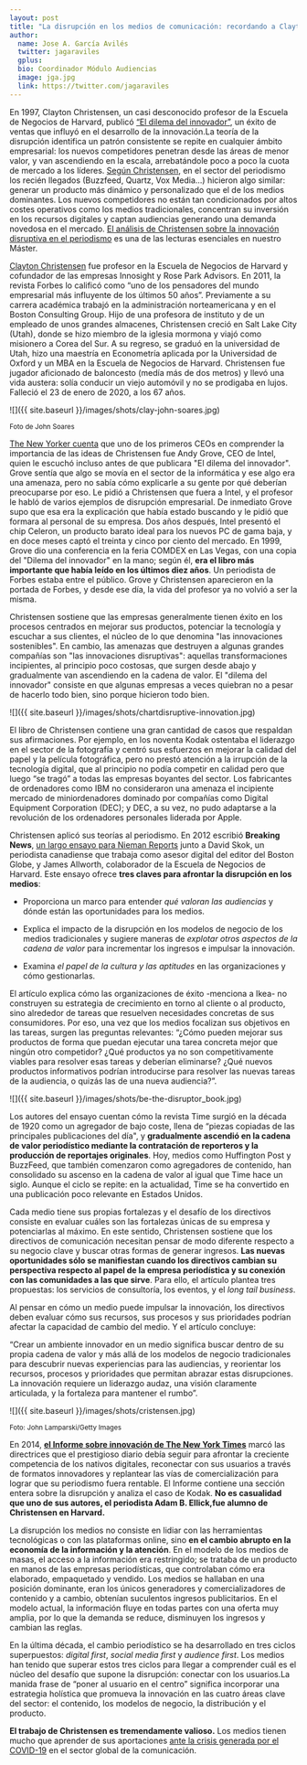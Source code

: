 ```yaml
---
layout: post
title: "La disrupción en los medios de comunicación: recordando a Clayton Christensen"
author:
  name: Jose A. García Avilés
  twitter: jagaraviles
  gplus:  
  bio: Coordinador Módulo Audiencias
  image: jga.jpg
  link: https://twitter.com/jagaraviles
---
```

En 1997, Clayton Christensen, un casi desconocido profesor de la Escuela de Negocios de Harvard, publicó [“El dilema del innovador”](https://www.amazon.es/el-dilema-innovador-Libros/s?k=el+dilema+del+innovador&rh=n%3A599364031), un éxito de ventas que influyó en el desarrollo de la innovación.La teoría de la disrupción identifica un patrón consistente se repite en cualquier ámbito empresarial: los nuevos competidores penetran desde las áreas de menor valor, y van ascendiendo en la escala, arrebatándole poco a poco la cuota de mercado a los líderes. [Según Christensen](https://sloanreview.mit.edu/article/an-interview-with-clayton-m-christensen/), en el sector del periodismo los recién llegados (Buzzfeed, Quartz, Vox Media…) hicieron algo similar: generar un producto más dinámico y personalizado que el de los medios dominantes. Los nuevos competidores no están tan condicionados por altos costes operativos como los medios tradicionales, concentran su inversión en los recursos digitales y captan audiencias generando una demanda novedosa en el mercado. [El análisis de Christensen sobre la innovación disruptiva en el periodismo](https://niemanreports.org/articles/breaking-news-en-espanol/) es una de las lecturas esenciales en nuestro Máster.

[Clayton Christensen](https://claytonchristensen.com/) fue profesor en la Escuela de Negocios de Harvard y cofundador de las empresas Innosight y Rose Park Advisors. En 2011, la revista Forbes lo calificó como “uno de los pensadores del mundo empresarial más influyente de los últimos 50 años”. Previamente a su carrera académica trabajó en la administración norteamericana y en el Boston Consulting Group. Hijo de una profesora de instituto y de un empleado de unos grandes almacenes, Christensen creció en Salt Lake City (Utah), donde se hizo miembro de la iglesia mormona y viajó como misionero a Corea del Sur. A su regreso, se graduó en la universidad de Utah, hizo una maestría en Econometría aplicada por la Universidad de Oxford y un MBA en la Escuela de Negocios de Harvard. Christensen fue jugador aficionado de baloncesto (medía más de dos metros) y llevó una vida austera: solía conducir un viejo automóvil y no se prodigaba en lujos. Falleció el 23 de enero de 2020, a los 67 años.

![]({{ site.baseurl }}/images/shots/clay-john-soares.jpg)

<sup>Foto de John Soares

[The New Yorker cuenta](https://www.newyorker.com/magazine/2012/05/14/when-giants-fail) que uno de los primeros CEOs en comprender la importancia de las ideas de Christensen fue Andy Grove, CEO de Intel, quien le escuchó incluso antes de que publicara "El dilema del innovador". Grove sentía que algo se movía en el sector de la informática y ese algo era una amenaza, pero no sabía cómo explicarle a su gente por qué deberían preocuparse por eso. Le pidió a Christensen que fuera a Intel, y el profesor le habló de varios ejemplos de disrupción empresarial. De inmediato Grove supo que esa era la explicación que había estado buscando y le pidió que formara al personal de su empresa. Dos años después, Intel presentó el chip Celeron, un producto barato ideal para los nuevos PC de gama baja, y en doce meses captó el treinta y cinco por ciento del mercado. En 1999, Grove dio una conferencia en la feria COMDEX en Las Vegas, con una copia del "Dilema del innovador" en la mano; según él, **era el libro más importante que había leído en los últimos diez años**. Un periodista de Forbes estaba entre el público. Grove y Christensen aparecieron en la portada de Forbes, y desde ese día, la vida del profesor ya no volvió a ser la misma.

Christensen sostiene que las empresas generalmente tienen éxito en los procesos centrados en mejorar sus productos, potenciar la tecnología y escuchar a sus clientes, el núcleo de lo que denomina "las innovaciones sostenibles". En cambio, las amenazas que destruyen a algunas grandes compañías son "las innovaciones disruptivas": aquellas transformaciones incipientes, al principio poco costosas, que surgen desde abajo y gradualmente van ascendiendo en la cadena de valor. El "dilema del innovador" consiste en que algunas empresas a veces quiebran no a pesar de hacerlo todo bien, sino porque hicieron todo bien.

![]({{ site.baseurl }}/images/shots/chartdisruptive-innovation.jpg)

El libro de Christensen contiene una gran cantidad de casos que respaldan sus afirmaciones. Por ejemplo, en los noventa Kodak ostentaba el liderazgo en el sector de la fotografía y centró sus esfuerzos en mejorar la calidad del papel y la película fotográfica, pero no prestó atención a la irrupción de la tecnología digital, que al principio no podía competir en calidad pero que luego “se tragó” a todas las empresas boyantes del sector. Los fabricantes de ordenadores como IBM no consideraron una amenaza el incipiente mercado de miniordenadores dominado por compañías como Digital Equipment Corporation (DEC); y DEC, a su vez, no pudo adaptarse a la revolución de los ordenadores personales liderada por Apple.

Christensen aplicó sus teorías al periodismo. En 2012 escribió **Breaking News**, [un largo ensayo para Nieman Reports](https://niemanreports.org/articles/breaking-news-en-espanol/) junto a David Skok, un periodista canadiense que trabaja como asesor digital del editor del Boston Globe, y James Allworth, colaborador de la Escuela de Negocios de Harvard. Este ensayo ofrece **tres claves para afrontar la disrupción en los medios**:

- Proporciona un marco para entender *qué valoran las audiencias* y dónde están las oportunidades para los medios.

- Explica el impacto de la disrupción en los modelos de negocio de los medios tradicionales y sugiere maneras de *explotar otros aspectos de la cadena de valor* para incrementar los ingresos e impulsar la innovación.

- Examina *el papel de la cultura y las aptitudes* en las organizaciones y cómo gestionarlas.

El artículo explica cómo las organizaciones de éxito -menciona a Ikea- no construyen su estrategia de crecimiento en torno al cliente o al producto, sino alrededor de tareas que resuelven necesidades concretas de sus consumidores. Por eso, una vez que los medios focalizan sus objetivos en las tareas, surgen las preguntas relevantes: “¿Cómo pueden mejorar sus productos de forma que puedan ejecutar una tarea concreta mejor que ningún otro competidor? ¿Qué productos ya no son competitivamente viables para resolver esas tareas y deberían eliminarse? ¿Qué nuevos productos informativos podrían introducirse para resolver las nuevas tareas de la audiencia, o quizás las de una nueva audiencia?”.

![]({{ site.baseurl }}/images/shots/be-the-disruptor_book.jpg)

Los autores del ensayo cuentan cómo la revista Time surgió en la década de 1920 como un agregador de bajo coste, llena de “piezas copiadas de las principales publicaciones del día", y **gradualmente ascendió en la cadena de valor periodístico mediante la contratación de reporteros y la producción de reportajes originales**. Hoy, medios como Huffington Post y BuzzFeed, que también comenzaron como agregadores de contenido, han consolidado su ascenso en la cadena de valor al igual que Time hace un siglo. Aunque el ciclo se repite: en la actualidad, Time se ha convertido en una publicación poco relevante en Estados Unidos.

Cada medio tiene sus propias fortalezas y el desafío de los directivos consiste en evaluar cuáles son las fortalezas únicas de su empresa y potenciarlas al máximo. En este sentido, Christensen sostiene que los directivos de comunicación necesitan pensar de modo diferente respecto a su negocio clave y buscar otras formas de generar ingresos. **Las nuevas oportunidades sólo se manifiestan cuando los directivos cambian su perspectiva respecto al papel de la empresa periodística y su conexión con las comunidades a las que sirve**. Para ello, el artículo plantea tres propuestas: los servicios de consultoría, los eventos, y el *long tail business*.

Al pensar en cómo un medio puede impulsar la innovación, los directivos deben evaluar cómo sus recursos, sus procesos y sus prioridades podrían afectar la capacidad de cambio del medio. Y el artículo concluye:

“Crear un ambiente innovador en un medio significa buscar dentro de su propia cadena de valor y más allá de los modelos de negocio tradicionales para descubrir nuevas experiencias para las audiencias, y reorientar los recursos, procesos y prioridades que permitan abrazar estas disrupciones. La innovación requiere un liderazgo audaz, una visión claramente articulada, y la fortaleza para mantener el rumbo”.


![]({{ site.baseurl }}/images/shots/cristensen.jpg)

<sup>Foto: John Lamparski/Getty Images

En 2014, **[el Informe sobre innovación de The New York Times](https://www.niemanlab.org/2014/05/the-leaked-new-york-times-innovation-report-is-one-of-the-key-documents-of-this-media-age/)** marcó las directrices que el prestigioso diario debía seguir para afrontar la creciente competencia de los nativos digitales, reconectar con sus usuarios a través de formatos innovadores y replantear las vías de comercialización para lograr que su periodismo fuera rentable. El Informe contiene una sección entera sobre la disrupción y analiza el caso de Kodak. **No es casualidad que uno de sus autores, el periodista Adam B. Ellick,fue alumno de Christensen en Harvard.**

La disrupción los medios no consiste en lidiar con las herramientas tecnológicas o con las plataformas online, sino **en el cambio abrupto en la economía de la información y la atención**. En el modelo de los medios de masas, el acceso a la información era restringido; se trataba de un producto en manos de las empresas periodísticas, que controlaban cómo era elaborado, empaquetado y vendido. Los medios se hallaban en una posición dominante, eran los únicos generadores y comercializadores de contenido y a cambio, obtenían suculentos ingresos publicitarios. En el modelo actual, la información fluye en todas partes con una oferta muy amplia, por lo que la demanda se reduce, disminuyen los ingresos y cambian las reglas.

En la última década, el cambio periodístico se ha desarrollado en tres ciclos superpuestos: *digital first*, *social media first* y *audience first*. Los medios han tenido que superar estos tres ciclos para llegar a comprender cuál es el núcleo del desafío que supone la disrupción: conectar con los usuarios.La manida frase de “poner al usuario en el centro” significa incorporar una estrategia holística que promueva la innovación en las cuatro áreas clave del sector: el contenido, los modelos de negocio, la distribución y el producto.

**El trabajo de Christensen es tremendamente valioso.** Los medios tienen mucho que aprender de sus aportaciones [ante la crisis generada por el COVID-19](https://mip.umh.es/blog/2020/05/11/impacto-covid-19-economia-periodismo/) en el sector global de la comunicación.